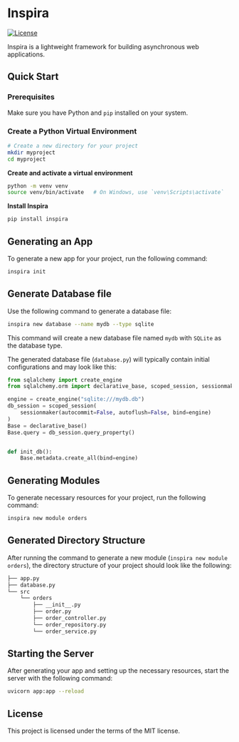 # Inspira

[![License](https://img.shields.io/badge/license-MIT-blue.svg)](LICENSE)

Inspira is a lightweight framework for building asynchronous web applications.

## Quick Start

### Prerequisites

Make sure you have Python and `pip` installed on your system.

### Create a Python Virtual Environment

```bash
# Create a new directory for your project
mkdir myproject
cd myproject
```

**Create and activate a virtual environment**

```bash
python -m venv venv
source venv/bin/activate   # On Windows, use `venv\Scripts\activate`
```

**Install Inspira**

```bash
pip install inspira
```

## Generating an App

To generate a new app for your project, run the following command:

```bash
inspira init
```

## Generate Database file

Use the following command to generate a database file:

```bash
inspira new database --name mydb --type sqlite
```

This command will create a new database file named `mydb` with `SQLite` as the database type.

The generated database file (`database.py`) will typically contain initial configurations and may look like this:

```python
from sqlalchemy import create_engine
from sqlalchemy.orm import declarative_base, scoped_session, sessionmaker

engine = create_engine("sqlite:///mydb.db")
db_session = scoped_session(
    sessionmaker(autocommit=False, autoflush=False, bind=engine)
)
Base = declarative_base()
Base.query = db_session.query_property()


def init_db():
    Base.metadata.create_all(bind=engine)
```

## Generating Modules

To generate necessary resources for your project, run the following command:

```bash
inspira new module orders
```

## Generated Directory Structure

After running the command to generate a new module (`inspira new module orders`), the directory structure of your project should look like the following:

```bash
├── app.py
├── database.py
└── src
    └── orders
        ├── __init__.py
        ├── order.py
        ├── order_controller.py
        └── order_repository.py
        └── order_service.py
```

## Starting the Server

After generating your app and setting up the necessary resources, start the server with the following command:

```bash
uvicorn app:app --reload
```

## License

This project is licensed under the terms of the MIT license.